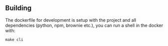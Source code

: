 
## Building

The dockerfile for development is setup with the project and all dependencies (python, npm, brownie etc.), you can run a shell in the docker with:

    make cli

